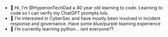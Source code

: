 - 👋 Hi, I’m @HyperionTechDad a 40 year old learning to code. Learning to code so I can verify my ChatGPT prompts lols.
- 👀 I’m interested in CyberSec and have mostly been involved in incident response and governance. Have some blue/purple teaming experience
- 🌱 I’m currently learning python... isnt everyone??  
<!---
HyperionTechDad/HyperionTechDad is a ✨ special ✨ repository because its `README.md` (this file) appears on your GitHub profile.
You can click the Preview link to take a look at your changes.
--->
